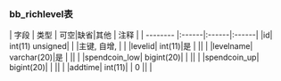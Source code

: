 ### bb_richlevel表
  
| 字段        | 类型 | 可空|缺省|其他  | 注释 |
| -------- |:------|:------|:------|
|id| int(11) unsigned| |   |主键, 自增, |  |
|levelid| int(11)|是 |   ||  |
|levelname| varchar(20)|是 |   ||  |
|spendcoin_low| bigint(20)| |   ||  |
|spendcoin_up| bigint(20)| |   ||  |
|addtime| int(11)| |  0 ||  |
